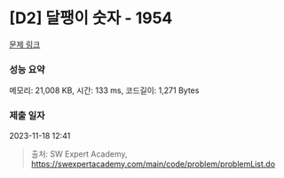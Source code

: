 # [D2] 달팽이 숫자 - 1954 

[문제 링크](https://swexpertacademy.com/main/code/problem/problemDetail.do?contestProbId=AV5PobmqAPoDFAUq) 

### 성능 요약

메모리: 21,008 KB, 시간: 133 ms, 코드길이: 1,271 Bytes

### 제출 일자

2023-11-18 12:41



> 출처: SW Expert Academy, https://swexpertacademy.com/main/code/problem/problemList.do